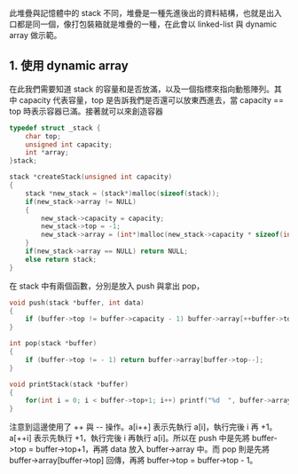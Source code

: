 此堆疊與記憶體中的 stack 不同，堆疊是一種先進後出的資料結構，也就是出入口都是同一個，像打包裝箱就是堆疊的一種，在此會以 linked-list 與 dynamic array 做示範。

## 1. 使用 dynamic array 
在此我們需要知道 stack 的容量和是否放滿，以及一個指標來指向動態陣列。其中 capacity 代表容量，top 是告訴我們是否還可以放東西進去，當 capacity == top 時表示容器已滿。接著就可以來創造容器
```C
typedef struct _stack {
    char top;
    unsigned int capacity;
    int *array;
}stack;

stack *createStack(unsigned int capacity)
{
    stack *new_stack = (stack*)malloc(sizeof(stack));
    if(new_stack->array != NULL)
    {
        new_stack->capacity = capacity;
        new_stack->top = -1;
        new_stack->array = (int*)malloc(new_stack->capacity * sizeof(int));
    }
    if(new_stack->array == NULL) return NULL;
    else return stack;
}
```
在 stack 中有兩個函數，分別是放入 push 與拿出 pop，
```C
void push(stack *buffer, int data)
{
    if (buffer->top != buffer->capacity - 1) buffer->array[++buffer->top] = data;
}

int pop(stack *buffer)
{
    if (buffer->top != - 1) return buffer->array[buffer->top--];
}

void printStack(stack *buffer)
{
    for(int i = 0; i < buffer->top+1; i++) printf("%d  ", buffer->array[i]);
}
```
注意到這邊使用了 ++ 與 -- 操作。a[i++] 表示先執行 a[i]，執行完後 i 再 +1。a[++i] 表示先執行 +1，執行完後 i 再執行 a[i]。所以在 push 中是先將 buffer->top = buffer->top+1，再將 data 放入 buffer->array 中。而 pop 則是先將 buffer->array[buffer->top] 回傳，再將 buffer->top = buffer->top - 1。
